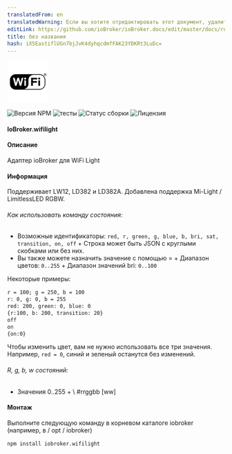 ```yaml
---
translatedFrom: en
translatedWarning: Если вы хотите отредактировать этот документ, удалите поле «translationFrom», в противном случае этот документ будет снова автоматически переведен
editLink: https://github.com/ioBroker/ioBroker.docs/edit/master/docs/ru/adapterref/iobroker.wifilight/README.md
title: без названия
hash: iX5EastiflUGn7bjJvK4dyhqcdmfFAK23YDKRt3LuDc=
---
```

![логотип](../../../en/adapterref/iobroker.wifilight/admin/wifilight.png)

![Версия NPM](http://img.shields.io/npm/v/iobroker.wifilight.svg)
![тесты](http://img.shields.io/travis/soef/ioBroker.wifilight/master.svg)
![Статус сборки](https://ci.appveyor.com/api/projects/status/2hvs4fvfms7xhmnw?svg=true)
![Лицензия](https://img.shields.io/badge/license-MIT-blue.svg?style=flat)

#### IoBroker.wifilight
#### Описание
Адаптер ioBroker для WiFi Light

#### Информация
Поддерживает LW12, LD382 и LD382A.
Добавлена поддержка Mi-Light / LimitlessLED RGBW.

###### Как использовать команду состояния:
+ Возможные идентификаторы: ``red, r, green, g, blue, b, bri, sat, transition, on, off`` + Строка может быть JSON с круглыми скобками или без них.
+ Вы также можете назначить значение с помощью = + Диапазон цветов: ```0..255``` + Диапазон значений bri: ``0..100``

Некоторые примеры:

```
r = 100; g = 250, b = 100
r: 0, g: 0, b = 255
red: 200, green: 0, blue: 0
{r:100, b: 200, transition: 20}
off
on
{on:0}
```

Чтобы изменить цвет, вам не нужно использовать все три значения.
Например, ``` red = 0 ```, синий и зеленый останутся без изменений.

###### R, g, b, w состояний:
+ Значения 0..255 + \ #rrggbb [ww]

#### Монтаж
Выполните следующую команду в корневом каталоге iobroker (например, в / opt / iobroker)

```
npm install iobroker.wifilight
```

<!--

## License
The MIT License (MIT)

Copyright (c) 2016 soef <soef@gmx.net>

Permission is hereby granted, free of charge, to any person obtaining a copy
of this software and associated documentation files (the "Software"), to deal
in the Software without restriction, including without limitation the rights
to use, copy, modify, merge, publish, distribute, sublicense, and/or sell
copies of the Software, and to permit persons to whom the Software is
furnished to do so, subject to the following conditions:

The above copyright notice and this permission notice shall be included in
all copies or substantial portions of the Software.

THE SOFTWARE IS PROVIDED "AS IS", WITHOUT WARRANTY OF ANY KIND, EXPRESS OR
IMPLIED, INCLUDING BUT NOT LIMITED TO THE WARRANTIES OF MERCHANTABILITY,
FITNESS FOR A PARTICULAR PURPOSE AND NONINFRINGEMENT. IN NO EVENT SHALL THE
AUTHORS OR COPYRIGHT HOLDERS BE LIABLE FOR ANY CLAIM, DAMAGES OR OTHER
LIABILITY, WHETHER IN AN ACTION OF CONTRACT, TORT OR OTHERWISE, ARISING FROM,
OUT OF OR IN CONNECTION WITH THE SOFTWARE OR THE USE OR OTHER DEALINGS IN
THE SOFTWARE.
-->